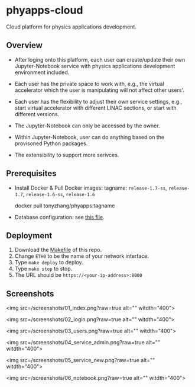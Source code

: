 # phyapps-cloud

Cloud platform for physics applications development.

## Overview

* After loging onto this platform, each user can create/update their own
Jupyter-Notebook service with physics applications development environment
included.

* Each user has the private space to work with, e.g., the virtual
accelerator which the user is manipulating will not affect other users'.

* Each user has the flexibility to adjust their own service settings, e.g.,
start virtual accelerator with different LINAC sections, or start with
different versions.

* The Jupyter-Notebook can only be accessed by the owner.

* Within Jupyter-Notebook, user can do anything based on the provisoned
Python packages.

* The extensibility to support more serivces.

## Prerequisites

* Install Docker & Pull Docker images:
  tagname: `release-1.7-ss`, `release-1.7`, `release-1.6-ss`, `release-1.6`

    docker pull tonyzhang/phyapps:tagname

* Database configuration: see [this file](https://github.com/archman/phyapps-cloud/blob/master/phycloud/mysql.md).

## Deployment

1. Download the [Makefile](https://github.com/archman/phyapps-cloud/blob/master/Makefile) of this repo.
2. Change `ETH0` to be the name of your network interface.
2. Type `make deploy` to deploy.
3. Type `make stop` to stop.
4. The URL should be `https://<your-ip-address>:8000`

## Screenshots

<img src=/screenshots/01_index.png?raw=true alt="" witdth="400"></img>

<img src=/screenshots/02_login.png?raw=true alt="" witdth="400"></img>

<img src=/screenshots/03_users.png?raw=true alt="" witdth="400"></img>

<img src=/screenshots/04_service_admin.png?raw=true alt="" witdth="400"></img>

<img src=/screenshots/05_service_new.png?raw=true alt="" witdth="400"></img>

<img src=/screenshots/06_notebook.png?raw=true alt="" witdth="400"></img>

